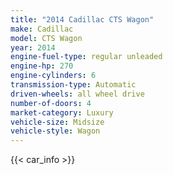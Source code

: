 ```yaml
---
title: "2014 Cadillac CTS Wagon"
make: Cadillac
model: CTS Wagon
year: 2014
engine-fuel-type: regular unleaded
engine-hp: 270
engine-cylinders: 6
transmission-type: Automatic
driven-wheels: all wheel drive
number-of-doors: 4
market-category: Luxury
vehicle-size: Midsize
vehicle-style: Wagon
---
```


{{< car_info >}}
